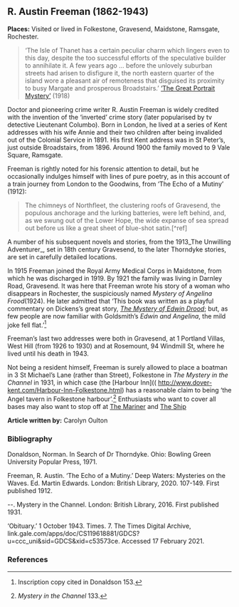 ## R. Austin Freeman (1862-1943)

**Places:** Visited or lived in Folkestone, Gravesend, Maidstone, Ramsgate, Rochester.

>‘The Isle of Thanet has a certain peculiar charm which lingers even to this day, despite the too successful efforts of the speculative builder to annihilate it. A few years ago … before the unlovely suburban streets had arisen to disfigure it, the north eastern quarter of the island wore a pleasant air of remoteness that disguised its proximity to busy Margate and prosperous Broadstairs.’ 
[‘The Great Portrait Mystery’](http://gutenberg.net.au/ebooks05/0500471.txt) (1918)

Doctor and pioneering crime writer R. Austin Freeman is widely credited with the invention of the ‘inverted’ crime story (later popularised by tv detective Lieutenant Columbo). Born in London, he lived at a series of Kent addresses with his wife Annie and their two children after being invalided out of the Colonial Service in 1891.
His first Kent address was in St Peter’s, just outside Broadstairs, from 1896. Around 1900 the family moved to 9 Vale Square, Ramsgate.  

Freeman is rightly noted for his forensic attention to detail, but he occasionally indulges himself with lines of pure poetry, as in this account of a train journey from London to the Goodwins, from ‘The Echo of a Mutiny’ (1912):

>The chimneys of Northfleet, the clustering roofs of Gravesend, the populous anchorage and the lurking batteries, were left behind, and, as we swung out of the Lower Hope, the wide expanse of sea spread out before us like a great sheet of blue-shot satin.[^ref] 

A number of his subsequent novels and stories, from the 1913_The Unwilling Adventurer_, set in 18th century Gravesend, to the later Thorndyke stories, are set in carefully detailed locations. 

In 1915 Freeman joined the Royal Army Medical Corps in Maidstone, from which he was discharged in 1919. By 1921 the family was living in Darnley Road, Gravesend. It was here that Freeman wrote his story of a woman who disappears in Rochester, the suspiciously named _Mystery of Angelina Frood_(1924). He later admitted that ‘This book was written as a playful commentary on Dickens’s great story, [_The Mystery of Edwin Drood_](/dickens/edwin-drood-curated-walk); but, as few people are now familiar with Goldsmith’s _Edwin and Angelina_, the mild joke fell flat.’[^ref2] 

Freeman’s last two addresses were both in Gravesend, at 1 Portland Villas, West Hill (from 1926 to 1930) and at Rosemount, 94 Windmill St, where he lived until his death in 1943.

Not being a resident himself, Freeman is surely allowed to place a boatman in 3 St Michael’s Lane (rather than Street), Folkestone in _The Mystery in the Channel_ in 1931, in which case (the [Harbour Inn](( http://www.dover-kent.com/Harbour-Inn-Folkestone.html) has a reasonable claim to being ‘the Angel tavern in Folkestone harbour’.[^ref3]  Enthusiasts who want to cover all bases may also want to stop off at [The Mariner]( http://www.dover-kent.com/Mariner-Folkestone.html) and [The Ship]( http://www.dover-kent.com/Ship-Inn-Folkestone.html)

**Article written by:** Carolyn Oulton

### Bibliography

Donaldson, Norman. In Search of Dr Thorndyke. Ohio: Bowling Green University Popular Press, 1971.   

Freeman, R. Austin. ‘The Echo of a Mutiny.’ Deep Waters: Mysteries on the Waves. Ed. Martin Edwards. London: British Library, 2020. 107-149. First published 1912.

--. Mystery in the Channel. London: British Library, 2016. First published 1931.

‘Obituary.’ 1 October 1943. Times. 7. The Times Digital Archive, link.gale.com/apps/doc/CS119618881/GDCS?u=ccc_uni&sid=GDCS&xid=c53573ce. Accessed 17 February 2021.

### References

[^ref1]:  ‘The Echo of a Mutiny’ 137-8.
[^ref2]:  Inscription copy cited in Donaldson 153.
[^ref3]:  _Mystery in the Channel_ 133.


